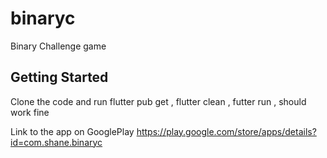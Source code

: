 # binaryc

Binary Challenge game

## Getting Started

Clone the code and run flutter pub get , flutter clean , futter run , should work fine

Link to the app on GooglePlay https://play.google.com/store/apps/details?id=com.shane.binaryc
